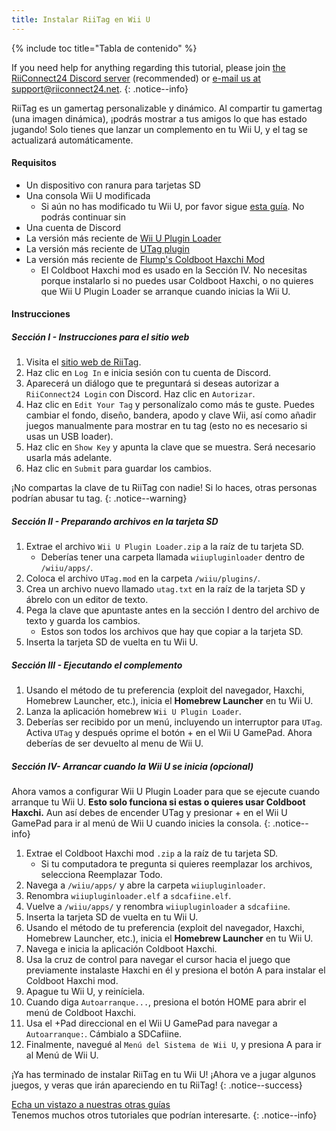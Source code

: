 ```yaml
---
title: Instalar RiiTag en Wii U
---
```


{% include toc title="Tabla de contenido" %}

If you need help for anything regarding this tutorial, please join [the RiiConnect24 Discord server](https://discord.gg/rc24) (recommended) or [e-mail us at support@riiconnect24.net](mailto:support@riiconnect24.net).
{: .notice--info}

RiiTag es un gamertag personalizable y dinámico. Al compartir tu gamertag (una imagen dinámica), ¡podrás mostrar a tus amigos lo que has estado jugando! Solo tienes que lanzar un complemento en tu Wii U, y el tag se actualizará automáticamente.

#### Requisitos

- Un dispositivo con ranura para tarjetas SD
- Una consola Wii U modificada
   - Si aún no has modificado tu Wii U, por favor sigue [esta guía](https://wiiu.hacks.guide). No podrás continuar sin
- Una cuenta de Discord
- La versión más reciente de [Wii U Plugin Loader](https://github.com/Maschell/WiiUPluginLoader/releases)
- La versión más reciente de [UTag plugin](https://github.com/RiiConnect24/UTag/releases)
- La versión más reciente de [Flump's Coldboot Haxchi Mod](https://www.dropbox.com/sh/gxkf72jia1adpyg/AACPMfGU2AyWUZmhU2awjSsca/Haxchi-CBHC%20Flump%20Mod.zip?dl=1)
   - El Coldboot Haxchi mod es usado en la Sección IV. No necesitas porque instalarlo si no puedes usar Coldboot Haxchi, o no quieres que Wii U Plugin Loader se arranque cuando inicias la Wii U.

#### Instrucciones

##### Sección I - Instrucciones para el sitio web

1. Visita el [sitio web de RiiTag](https://tag.rc24.xyz/).
2. Haz clic en `Log In` e inicia sesión con tu cuenta de Discord.
3. Aparecerá un diálogo que te preguntará si deseas autorizar a `RiiConnect24 Login` con Discord. Haz clic en `Autorizar`.
4. Haz clic en `Edit Your Tag` y personalízalo como más te guste. Puedes cambiar el fondo, diseño, bandera, apodo y clave Wii, así como añadir juegos manualmente para mostrar en tu tag (esto no es necesario si usas un USB loader).
5. Haz clic en `Show Key` y apunta la clave que se muestra. Será necesario usarla más adelante.
6. Haz clic en `Submit` para guardar los cambios.

¡No compartas la clave de tu RiiTag con nadie! Si lo haces, otras personas podrían abusar tu tag.
{: .notice--warning}

##### Sección II - Preparando archivos en la tarjeta SD

1. Extrae el archivo `Wii U Plugin Loader.zip` a la raíz de tu tarjeta SD.
   - Deberías tener una carpeta llamada `wiiupluginloader` dentro de `/wiiu/apps/`.
2. Coloca el archivo `UTag.mod` en la carpeta `/wiiu/plugins/`.
3. Crea un archivo nuevo llamado `utag.txt` en la raíz de la tarjeta SD y ábrelo con un editor de texto.
4. Pega la clave que apuntaste antes en la sección I dentro del archivo de texto y guarda los cambios.
   - Estos son todos los archivos que hay que copiar a la tarjeta SD.
5. Inserta la tarjeta SD de vuelta en tu Wii U.

##### Sección III - Ejecutando el complemento

1. Usando el método de tu preferencia (exploit del navegador, Haxchi, Homebrew Launcher, etc.), inicia el **Homebrew Launcher** en tu Wii U.
2. Lanza la aplicación homebrew `Wii U Plugin Loader`.
3. Deberías ser recibido por un menú, incluyendo un interruptor para `UTag`. Activa `UTag` y después oprime el botón + en el Wii U GamePad. Ahora deberías de ser devuelto al menu de Wii U.

##### Sección IV- Arrancar cuando la Wii U se inicia (opcional)

Ahora vamos a configurar Wii U Plugin Loader para que se ejecute cuando arranque tu Wii U. **Esto solo funciona si estas o quieres usar Coldboot Haxchi.** Aun así debes de encender UTag y presionar + en el Wii U GamePad para ir al menú de Wii U cuando inicies la consola.
{: .notice--info}

1. Extrae el Coldboot Haxchi mod `.zip` a la raíz de tu tarjeta SD.
   - Si tu computadora te pregunta si quieres reemplazar los archivos, selecciona Reemplazar Todo.
2. Navega a `/wiiu/apps/` y abre la carpeta `wiiupluginloader`.
3. Renombra `wiiupluginloader.elf` a `sdcafiine.elf`.
4. Vuelve a `/wiiu/apps/` y renombra `wiiupluginloader` a `sdcafiine`.
5. Inserta la tarjeta SD de vuelta en tu Wii U.
6. Usando el método de tu preferencia (exploit del navegador, Haxchi, Homebrew Launcher, etc.), inicia el **Homebrew Launcher** en tu Wii U.
6. Navega e inicia la aplicación Coldboot Haxchi.
7. Usa la cruz de control para navegar el cursor hacia el juego que previamente instalaste Haxchi en él y presiona el botón A para instalar el Coldboot Haxchi mod.
8. Apague tu Wii U, y reiníciela.
9. Cuando diga `Autoarranque...`, presiona el botón HOME para abrir el menú de Coldboot Haxchi.
10. Usa el +Pad direccional en el Wii U GamePad para navegar a `Autoarranque:`. Cámbialo a SDCafiine.
11. Finalmente, navegué al `Menú del Sistema de Wii U`, y presiona A para ir al Menú de Wii U.

¡Ya has terminado de instalar RiiTag en tu Wii U! ¡Ahora ve a jugar algunos juegos, y veras que irán apareciendo en tu RiiTag!
{: .notice--success}

[Echa un vistazo a nuestras otras guías](site-navigation)<br> Tenemos muchos otros tutoriales que podrían interesarte.
{: .notice--info}

